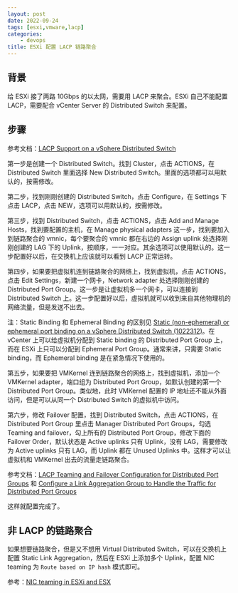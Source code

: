 ```yaml
---
layout: post
date: 2022-09-24
tags: [esxi,vmware,lacp]
categories:
    - devops
title: ESXi 配置 LACP 链路聚合
---
```


## 背景

给 ESXi 接了两路 10Gbps 的以太网，需要用 LACP 来聚合。ESXi 自己不能配置 LACP，需要配合 vCenter Server 的 Distributed Switch 来配置。

## 步骤

参考文档：[LACP Support on a vSphere Distributed Switch](https://docs.vmware.com/en/VMware-vSphere/7.0/com.vmware.vsphere.networking.doc/GUID-0D1EF5B4-7581-480B-B99D-5714B42CD7A9.html)

第一步是创建一个 Distributed Switch。找到 Cluster，点击 ACTIONS，在 Distributed Switch 里面选择 New Distributed Switch。里面的选项都可以用默认的，按需修改。

第二步，找到刚刚创建的 Distributed Switch，点击 Configure，在 Settings 下点击 LACP，点击 NEW，选项可以用默认的，按需修改。

第三步，找到 Distributed Switch，点击 ACTIONS，点击 Add and Manage Hosts，找到要配置的主机，在 Manage physical adapters 这一步，找到要加入到链路聚合的 vmnic，每个要聚合的 vmnic 都在右边的 Assign uplink 处选择刚刚创建的 LAG 下的 Uplink，按顺序，一一对应。其余选项可以使用默认的。这一步配置好以后，在交换机上应该就可以看到 LACP 正常运转。

第四步，如果要把虚拟机连到链路聚合的网络上，找到虚拟机，点击 ACTIONS，点击 Edit Settings，新建一个网卡，Network adapter 处选择刚刚创建的 Distributed Port Group。这一步是让虚拟机多一个网卡，可以连接到 Distributed Switch 上。这一步配置好以后，虚拟机就可以收到来自其他物理机的网络流量，但是发送不出去。

注：Static Binding 和 Ephemeral Binding 的区别见 [Static (non-ephemeral) or ephemeral port binding on a vSphere Distributed Switch (1022312)](https://kb.vmware.com/s/article/1022312)。在 vCenter 上可以给虚拟机分配到 Static binding 的 Distributed Port Group 上，而在 ESXi 上只可以分配到 Ephemeral Port Group。通常来讲，只需要 Static binding，而 Ephemeral binding 是在紧急情况下使用的。

第五步，如果要把 VMKernel 连到链路聚合的网络上，找到虚拟机，添加一个 VMKernel adapter，端口组为 Distributed Port Group，如默认创建的第一个 Distributed Port Group。类似地，此时 VMKernel 配置的 IP 地址还不能从外面访问，但是可以从同一个 Distributed Switch 的虚拟机中访问。

第六步，修改 Failover 配置，找到 Distributed Switch，点击 ACTIONS，在 Distributed Port Group 里点击 Manager Distributed Port Groups，勾选 Teaming and failover，勾上所有的 Distributed Port Group，修改下面的 Failover Order，默认状态是 Active uplinks 只有 Uplink，没有 LAG，需要修改为 Active uplinks 只有 LAG，而 Uplink 都在 Unused Uplinks 中。这样才可以让虚拟机和 VMKernel 出去的流量走链路聚合。

参考文档：[LACP Teaming and Failover Configuration for Distributed Port Groups](https://docs.vmware.com/en/VMware-vSphere/7.0/com.vmware.vsphere.networking.doc/GUID-9454ED41-6CFC-49F1-9982-34C1276F775A.html) 和 [Configure a Link Aggregation Group to Handle the Traffic for Distributed Port Groups](https://docs.vmware.com/en/VMware-vSphere/7.0/com.vmware.vsphere.networking.doc/GUID-45DF45A6-DBDB-4386-85BF-400797683D05.html)

这样就配置完成了。

## 非 LACP 的链路聚合

如果想要链路聚合，但是又不想用 Virtual Distributed Switch，可以在交换机上配置 Static Link Aggregation，然后在 ESXi 上添加多个 Uplink，配置 NIC teaming 为 `Route based on IP hash` 模式即可。

参考：[NIC teaming in ESXi and ESX](https://kb.vmware.com/s/article/1004088)